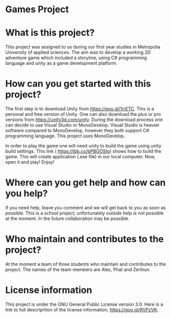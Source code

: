 # Games Project

# What is this project?
This project was assigned to us during our first year studies in Metropolia University of applied sciences. The aim was to develop a working 2D adventure game which included a storyline, using C# programming language and unity as a game development platform.

# How can you get started with this project?

The first step is to download Unity from https://goo.gl/1rrETC. This is a personal and free version of Unity. One can also download the plus or pro versions from https://unity3d.com/unity. During the download process one can decide to use Visual Studio or MonoDevelop. Visual Studio is heavier software compared to MonoDevelop, however they both support C# programming language. This project uses MonoDevelop.

In order to play the game one will need unity to build the game using unity build settings. This link ( https://ibb.co/bPBGOSto) shows how to build the game. This will create application (.exe file) in our local computer. Now, open it and play! Enjoy!

# Where can you get help and how can you help?

If you need help, leave you comment and we will get back to you as soon as possible. This is a school project; unfortunately outside help is not possible at the moment. In the future collaboration may be possible.

# Who maintain and contributes to the project?

At the moment a team of three students who maintain and contributes to the project. The names of the team members are Alex, Phat and Zerihun.

# License information

This project is under the GNU General Public License version 3.0. Here is a link to full descriprtion of the license information, https://goo.gl/RVPzVK. 


